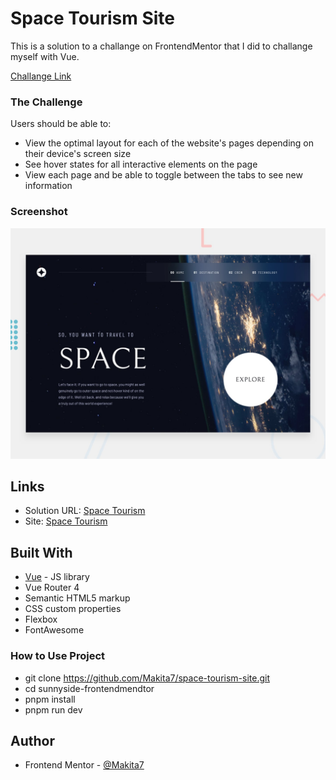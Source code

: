 # Space Tourism Site

This is a solution to a challange on FrontendMentor that I did to challange myself with Vue.

[Challange Link](https://www.frontendmentor.io/challenges/space-tourism-multipage-website-gRWj1URZ3/hub/space-tourism-multipage-website-wQcj4M7w2H)

### The Challenge

Users should be able to:

- View the optimal layout for each of the website's pages depending on their device's screen size
- See hover states for all interactive elements on the page
- View each page and be able to toggle between the tabs to see new information
### Screenshot

![](./src/assets/preview.jpg)

## Links
- Solution URL: [Space Tourism](https://www.frontendmentor.io/challenges/space-tourism-multipage-website-gRWj1URZ3/hub/space-tourism-site-vue-js-gsiU-AWJu6)
- Site: [Space Tourism](https://makita7.github.io/space-tourism-site/)

## Built With
- [Vue](https://vuejs.org/) - JS library
- Vue Router 4
- Semantic HTML5 markup
- CSS custom properties
- Flexbox
- FontAwesome

### How to Use Project
- git clone https://github.com/Makita7/space-tourism-site.git
- cd sunnyside-frontendmendtor
- pnpm install
- pnpm run dev
## Author
<!-- - Website - [Add your name here](https://www.your-site.com) -->
- Frontend Mentor - [@Makita7](https://www.frontendmentor.io/profile/Makita7)